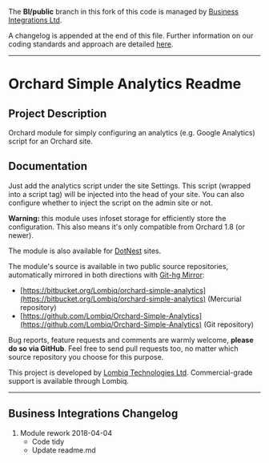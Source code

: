 The **BI/public** branch in this fork of this code is managed by [Business Integrations Ltd](https://github.com/BusinessIntegrations).

A changelog is appended at the end of this file. Further information on our coding standards and approach are detailed [here](https://businessintegrations.github.io/).

***
 
# Orchard Simple Analytics Readme

## Project Description

Orchard module for simply configuring an analytics (e.g. Google Analytics) script for an Orchard site.

## Documentation

Just add the analytics script under the site Settings. This script (wrapped into a script tag) will be injected into the head of your site. You can also configure whether to inject the script on the admin site or not.

**Warning:** this module uses infoset storage for efficiently store the configuration. This also means it's only compatible from Orchard 1.8 (or newer).

The module is also available for [DotNest](http://dotnest.com/) sites.

The module's source is available in two public source repositories, automatically mirrored in both directions with [Git-hg Mirror](https://githgmirror.com):

- [https://bitbucket.org/Lombiq/orchard-simple-analytics](https://bitbucket.org/Lombiq/orchard-simple-analytics) (Mercurial repository)
- [https://github.com/Lombiq/Orchard-Simple-Analytics](https://github.com/Lombiq/Orchard-Simple-Analytics) (Git repository)

Bug reports, feature requests and comments are warmly welcome, **please do so via GitHub**.
Feel free to send pull requests too, no matter which source repository you choose for this purpose.

This project is developed by [Lombiq Technologies Ltd](http://lombiq.com/). Commercial-grade support is available through Lombiq.

***

## Business Integrations Changelog

1. Module rework 2018-04-04  
   * Code tidy
   * Update readme.md